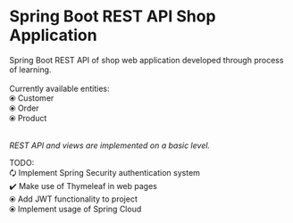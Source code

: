 # Spring Boot REST API Shop Application
Spring Boot REST API of shop web application developed through process of learning. <br />
<br />
Currently available entities: <br />
⦿ Customer <br />
⦿ Order <br />
⦿ Product <br />
<br />

<i>REST API and views are implemented on a basic level. </i> <br />

TODO: <br />
🗘 Implement Spring Security authentication system <br />
✔️ Make use of Thymeleaf in web pages <br />
⦿ Add JWT functionality to project <br />
⦿ Implement usage of Spring Cloud <br />
